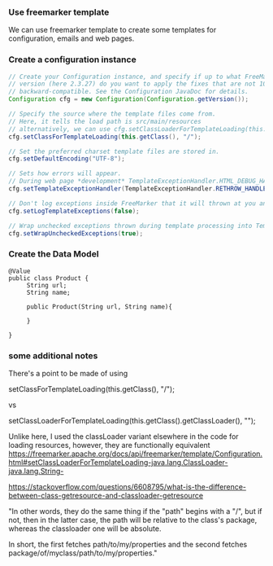 ### Use freemarker template 
We can use freemarker template to create some templates for configuration, emails and web pages.


### Create a configuration instance
```java
// Create your Configuration instance, and specify if up to what FreeMarker
// version (here 2.3.27) do you want to apply the fixes that are not 100%
// backward-compatible. See the Configuration JavaDoc for details.
Configuration cfg = new Configuration(Configuration.getVersion());

// Specify the source where the template files come from.
// Here, it tells the load path is src/main/resources
// alternatively, we can use cfg.setClassLoaderForTemplateLoading(this.getClass().getClassLoader(), "")
cfg.setClassForTemplateLoading(this.getClass(), "/");

// Set the preferred charset template files are stored in.
cfg.setDefaultEncoding("UTF-8");

// Sets how errors will appear.
// During web page *development* TemplateExceptionHandler.HTML_DEBUG_HANDLER is better.
cfg.setTemplateExceptionHandler(TemplateExceptionHandler.RETHROW_HANDLER);

// Don't log exceptions inside FreeMarker that it will thrown at you anyway:
cfg.setLogTemplateExceptions(false);

// Wrap unchecked exceptions thrown during template processing into TemplateException-s.
cfg.setWrapUncheckedExceptions(true);

```

### Create the Data Model
```
@Value
public class Product {
     String url;
     String name;
     
     public Product(String url, String name){
        
     }
     
}

```

### some additional notes
There's a point to be made of using 

setClassForTemplateLoading(this.getClass(), "/"); 

vs 

setClassLoaderForTemplateLoading(this.getClass().getClassLoader(), "");

Unlike here, I used the classLoader variant elsewhere in the code for loading resources, however, they are functionally equivalent
https://freemarker.apache.org/docs/api/freemarker/template/Configuration.html#setClassLoaderForTemplateLoading-java.lang.ClassLoader-java.lang.String-

https://stackoverflow.com/questions/6608795/what-is-the-difference-between-class-getresource-and-classloader-getresource

"In other words, they do the same thing if the "path" begins with a "/", but if not, then in the latter case, the path will be relative to the class's package, whereas the classloader one will be absolute.

In short, the first fetches path/to/my/properties and the second fetches package/of/myclass/path/to/my/properties."

